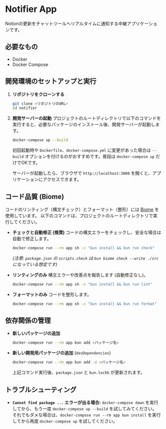 # Notifier App

Notionの更新をチャットツールへリアルタイムに通知する中継アプリケーションです。

## 必要なもの

* Docker
* Docker Compose

## 開発環境のセットアップと実行

1.  **リポジトリをクローンする**
    ```bash
    git clone <リポジトリのURL>
    cd notifier
    ```

2.  **開発サーバーの起動**
    プロジェクトのルートディレクトリで以下のコマンドを実行すると、必要なパッケージのインストール後、開発サーバーが起動します。
    ```bash
    docker-compose up --build
    ```
    初回起動時や `Dockerfile`、`docker-compose.yml` に変更があった場合は `--build` オプションを付けるのがおすすめです。普段は `docker-compose up` だけでOKです。

    サーバーが起動したら、ブラウザで `http://localhost:3000` を開くと、アプリケーションにアクセスできます。

## コード品質 (Biome)

コードのリンティング（構文チェック）とフォーマット（整形）には [Biome](https://biomejs.dev/) を使用しています。
以下のコマンドは、プロジェクトのルートディレクトリで実行してください。

* **チェックと自動修正 (推奨)**
    コードの構文エラーをチェックし、安全な場合は自動で修正します。
    ```bash
    docker-compose run --rm app sh -c "bun install && bun run check"
    ```
    *(注意: `package.json` の `scripts.check` は `bun biome check --write ./src` になっている想定です)*

* **リンティングのみ**
    構文エラーや改善点を報告します (自動修正なし)。
    ```bash
    docker-compose run --rm app sh -c "bun install && bun run lint"
    ```

* **フォーマットのみ**
    コードを整形します。
    ```bash
    docker-compose run --rm app sh -c "bun install && bun run format"
    ```

## 依存関係の管理

* **新しいパッケージの追加**
    ```bash
    docker-compose run --rm app bun add <パッケージ名>
    ```

* **新しい開発用パッケージの追加** (`devDependencies`)
    ```bash
    docker-compose run --rm app bun add -d <パッケージ名>
    ```
    上記コマンド実行後、`package.json` と `bun.lockb` が更新されます。

## トラブルシューティング

* **`Cannot find package ...` エラーが出る場合:**
    `docker-compose down` を実行してから、もう一度 `docker-compose up --build` を試してみてください。
    それでもダメな場合は、`docker-compose run --rm app bun install` を実行してから再度 `docker-compose up` を試してください。
